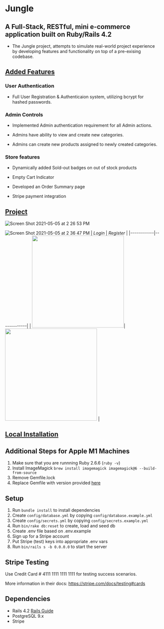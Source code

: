 # Jungle

## A Full-Stack, RESTful, mini e-commerce application built on Ruby/Rails 4.2

* The Jungle project, attempts to simulate real-world project experience by developing features and functionality on top of a pre-exising codebase.

## <ins>Added Features</ins>

### User Authentication
* Full User Registration & Authenticaion system, utilizing bcrypt for hashed passwords.

### Admin Controls
* Implemented Admin authentication requirement for all Admin actions.

* Admins have ability to view and create new categories.

* Admins can create new products assigned to newly created categories.

### Store features
* Dynamically added Sold-out badges on out of stock products

* Empty Cart Indicator

* Developed an Order Summary page
* Stripe payment integration

## <ins>Project</ins>
![Screen Shot 2021-05-05 at 2 26 53 PM](https://user-images.githubusercontent.com/52307383/117204950-3335a300-adae-11eb-941c-a2199fd802e9.png)


![Screen Shot 2021-05-05 at 2 36 47 PM](https://user-images.githubusercontent.com/52307383/117205825-5b71d180-adaf-11eb-8db5-9dd1556df680.png)
| *Login*      | *Register*      |
|------------|-------------|
| <img src=https://user-images.githubusercontent.com/52307383/117205592-0fbf2800-adaf-11eb-8aa8-aec63e1b29e0.png width="300">| <img src=https://user-images.githubusercontent.com/52307383/117205649-236a8e80-adaf-11eb-9776-e277488c5bdc.png width="300"> |



## <ins>Local Installation</ins>

## Additional Steps for Apple M1 Machines

1. Make sure that you are runnning Ruby 2.6.6 (`ruby -v`)
1. Install ImageMagick `brew install imagemagick imagemagick@6 --build-from-source`
2. Remove Gemfile.lock
3. Replace Gemfile with version provided [here](https://gist.githubusercontent.com/FrancisBourgouin/831795ae12c4704687a0c2496d91a727/raw/ce8e2104f725f43e56650d404169c7b11c33a5c5/Gemfile)

## Setup

1. Run `bundle install` to install dependencies
2. Create `config/database.yml` by copying `config/database.example.yml`
3. Create `config/secrets.yml` by copying `config/secrets.example.yml`
4. Run `bin/rake db:reset` to create, load and seed db
5. Create .env file based on .env.example
6. Sign up for a Stripe account
7. Put Stripe (test) keys into appropriate .env vars
8. Run `bin/rails s -b 0.0.0.0` to start the server

## Stripe Testing

Use Credit Card # 4111 1111 1111 1111 for testing success scenarios.

More information in their docs: <https://stripe.com/docs/testing#cards>

## Dependencies

* Rails 4.2 [Rails Guide](http://guides.rubyonrails.org/v4.2/)
* PostgreSQL 9.x
* Stripe
